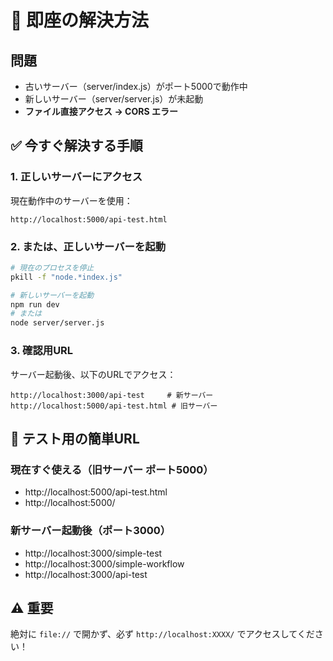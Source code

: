 # 🚨 即座の解決方法

## 問題
- 古いサーバー（server/index.js）がポート5000で動作中
- 新しいサーバー（server/server.js）が未起動
- **ファイル直接アクセス → CORS エラー**

## ✅ 今すぐ解決する手順

### 1. 正しいサーバーにアクセス
現在動作中のサーバーを使用：
```
http://localhost:5000/api-test.html
```

### 2. または、正しいサーバーを起動
```bash
# 現在のプロセスを停止
pkill -f "node.*index.js"

# 新しいサーバーを起動
npm run dev
# または
node server/server.js
```

### 3. 確認用URL
サーバー起動後、以下のURLでアクセス：
```
http://localhost:3000/api-test     # 新サーバー
http://localhost:5000/api-test.html # 旧サーバー
```

## 🎯 テスト用の簡単URL

### 現在すぐ使える（旧サーバー ポート5000）
- http://localhost:5000/api-test.html
- http://localhost:5000/  

### 新サーバー起動後（ポート3000）
- http://localhost:3000/simple-test
- http://localhost:3000/simple-workflow  
- http://localhost:3000/api-test

## ⚠️ 重要
絶対に `file://` で開かず、必ず `http://localhost:XXXX/` でアクセスしてください！